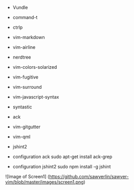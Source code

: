 * Vundle
* command-t
* ctrlp
* vim-markdown
* vim-airline
* nerdtree
* vim-colors-solarized
* vim-fugitive
* vim-surround
* vim-javascript-syntax
* syntastic
* ack
* vim-gitgutter
* vim-qml
* jshint2


* configuration ack
sudo apt-get install ack-grep

* configuration jshint2
sudo npm install -g jshint

![Image of Screen1]
(https://github.com/sawyerlin/sawyer-vim/blob/master/images/screen1.png)
